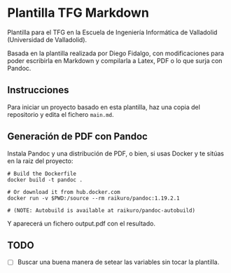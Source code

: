 # Plantilla TFG Markdown
Plantilla para el TFG en la Escuela de Ingeniería Informática de Valladolid (Universidad de Valladolid).

Basada en la plantilla realizada por Diego Fidalgo, con modificaciones para poder escribirla en Markdown
y compilarla a Latex, PDF o lo que surja con Pandoc.

## Instrucciones
Para iniciar un proyecto basado en esta plantilla, haz una copia del repositorio y edita el fichero `main.md`.

## Generación de PDF con Pandoc
Instala Pandoc y una distribución de PDF, o bien, si usas Docker y te sitúas en la raiz del proyecto:

```
# Build the Dockerfile
docker build -t pandoc .

# Or download it from hub.docker.com
docker run -v $PWD:/source --rm raikuro/pandoc:1.19.2.1

# (NOTE: Autobuild is available at raikuro/pandoc-autobuild)
```

Y aparecerá un fichero output.pdf con el resultado.

TODO
----

- [ ] Buscar una buena manera de setear las variables sin tocar la plantilla.
